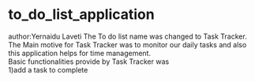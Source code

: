 # to_do_list_application
author:Yernaidu Laveti
The To do list name was changed to Task Tracker.<br>
The Main motive for Task Tracker was to monitor our daily tasks and also this application helps for time management.<br>
Basic functionalities provide by Task Tracker was<br>
1)add a task to complete
